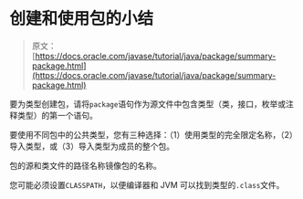 # 创建和使用包的小结

> 原文： [https://docs.oracle.com/javase/tutorial/java/package/summary-package.html](https://docs.oracle.com/javase/tutorial/java/package/summary-package.html)

要为类型创建包，请将`package`语句作为源文件中包含类型（类，接口，枚举或注释类型）的第一个语句。

要使用不同包中的公共类型，您有三种选择：（1）使用类型的完全限定名称，（2）导入类型，或（3）导入类型为成员的整个包。

包的源和类文件的路径名称镜像包的名称。

您可能必须设置`CLASSPATH`，以便编译器和 JVM 可以找到类型的`.class`文件。